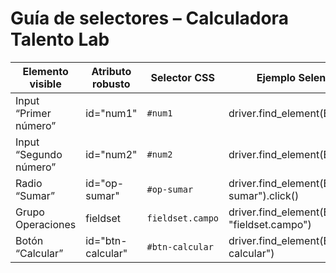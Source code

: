# Guía de selectores – Calculadora Talento Lab

| Elemento visible       | Atributo robusto  | Selector CSS     | Ejemplo Selenium (Python)                              |
| ---------------------- | ----------------- | ---------------- | ------------------------------------------------------ |
| Input “Primer número”  | id="num1"         | `#num1`          | driver.find_element(By.ID, "num1")                     |
| Input “Segundo número” | id="num2"         | `#num2`          | driver.find_element(By.ID, "num2")                     |
| Radio “Sumar”          | id="op-sumar"     | `#op-sumar`      | driver.find_element(By.ID, "op-sumar").click()         |
| Grupo Operaciones      | fieldset          | `fieldset.campo` | driver.find_element(By.CSS_SELECTOR, "fieldset.campo") |
| Botón “Calcular”       | id="btn-calcular" | `#btn-calcular`  | driver.find_element(By.ID, "btn-calcular")             |
